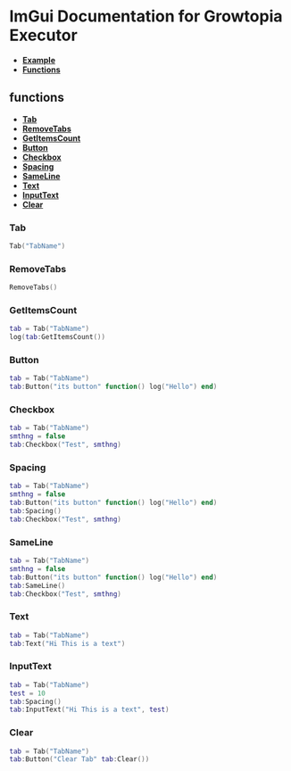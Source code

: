# ImGui Documentation for Growtopia Executor
* **[Example](#Example)**
* **[Functions](#functions)**

## functions
* **[Tab](#Tab)**
* **[RemoveTabs](#RemoveTabs)**
* **[GetItemsCount](#GetItemsCount)**
* **[Button](#Button)**
* **[Checkbox](#Checkbox)**
* **[Spacing](#Spacing)**
* **[SameLine](#SameLine)**
* **[Text](#Text)**
* **[InputText](#InputText)**
* **[Clear](#Clear)**

### Tab
```lua
Tab("TabName")
```

### RemoveTabs
```lua
RemoveTabs()
```

### GetItemsCount
```lua
tab = Tab("TabName")
log(tab:GetItemsCount())
```

### Button
```lua
tab = Tab("TabName")
tab:Button("its button" function() log("Hello") end)
```

### Checkbox
```lua
tab = Tab("TabName")
smthng = false
tab:Checkbox("Test", smthng)
```

### Spacing
```lua
tab = Tab("TabName")
smthng = false
tab:Button("its button" function() log("Hello") end)
tab:Spacing()
tab:Checkbox("Test", smthng)
```

### SameLine
```lua
tab = Tab("TabName")
smthng = false
tab:Button("its button" function() log("Hello") end)
tab:SameLine()
tab:Checkbox("Test", smthng)
```

### Text
```lua
tab = Tab("TabName")
tab:Text("Hi This is a text")
```

### InputText
```lua
tab = Tab("TabName")
test = 10
tab:Spacing()
tab:InputText("Hi This is a text", test)
```

### Clear
```lua
tab = Tab("TabName")
tab:Button("Clear Tab" tab:Clear())
```
